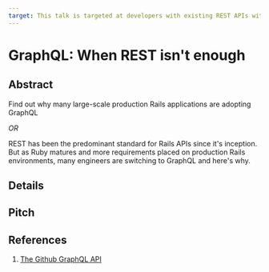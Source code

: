 ```yaml
---
target: This talk is targeted at developers with existing REST APIs with ballooning complexity or engineers looking at GraphQL as an API solution in Ruby.
---
```


# GraphQL: When REST isn't enough

## Abstract
Find out why many large-scale production Rails applications are adopting GraphQL

_OR_

REST has been the predominant standard for Rails APIs since it's inception.  But as Ruby matures and more requirements placed on production Rails environments, many engineers are switching to GraphQL and here's why.

## Details

## Pitch

## References
1. [The Github GraphQL API](https://githubengineering.com/the-github-graphql-api/)
